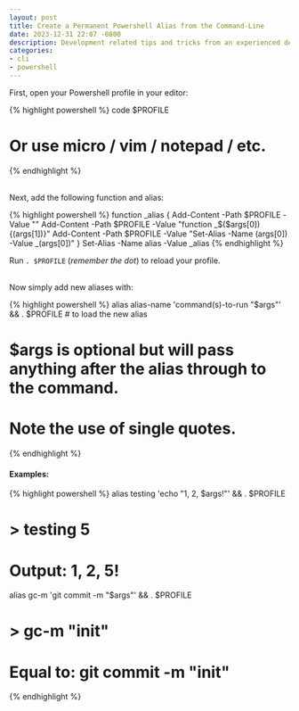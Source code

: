 ```yaml
---
layout: post
title: Create a Permanent Powershell Alias from the Command-Line
date: 2023-12-31 22:07 -0800
description: Development related tips and tricks from an experienced developer.
categories:
- cli
- powershell
---
```


First, open your Powershell profile in your editor:

{% highlight powershell %}
code $PROFILE
# Or use micro / vim / notepad / etc.
{% endhighlight %}

<br />
Next, add the following function and alias:

{% highlight powershell %}
function _alias {
	Add-Content -Path $PROFILE -Value ""
	Add-Content -Path $PROFILE -Value "function _$($args[0]) {$($args[1])}"
	Add-Content -Path $PROFILE -Value "Set-Alias -Name $($args[0]) -Value _$($args[0])"
}
Set-Alias -Name alias -Value _alias
{% endhighlight %}

Run ```. $PROFILE``` (*remember the dot*) to reload your profile.

<br />
Now simply add new aliases with:

{% highlight powershell %}
alias alias-name 'command(s)-to-run "$args"' && . $PROFILE # to load the new alias
# $args is optional but will pass anything after the alias through to the command.
# Note the use of single quotes.
{% endhighlight %}


#### Examples:

{% highlight powershell %}
alias testing 'echo "1, 2, $args!"' && . $PROFILE
# > testing 5
# Output: 1, 2, 5!

alias gc-m 'git commit -m "$args"' && . $PROFILE
# > gc-m "init"
# Equal to: git commit -m "init"
{% endhighlight %}